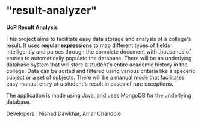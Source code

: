 "result-analyzer"
===============

<b>UoP Result Analysis</b>

This project aims to facilitate easy data storage and analysis of a college's result.  It uses <b>regular expressions</b> to map different types of fields intelligently and parses through the complete document with thousands of entries to automatically populate the database. There will be an underlying database system that will store a student's entire academic history in the college. Data can be sorted and filtered using various criteria like a specefic subject or a set of subjects. There will be a manual mode that facilitates easy manual entry of a student's result in cases of rare exceptions.  


The application is made using Java, and uses MongoDB for the underlying database. 

Developers : Nishad Dawkhar, Amar Chandole
